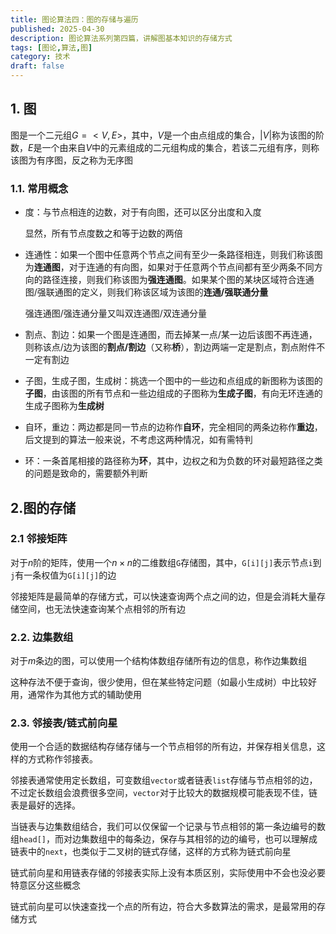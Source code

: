 ```yaml
---
title: 图论算法四：图的存储与遍历
published: 2025-04-30
description: 图论算法系列第四篇，讲解图基本知识的存储方式
tags: [图论,算法,图]
category: 技术
draft: false
---
```


## 1. 图

图是一个二元组$G=<V,E>$，其中，$V$是一个由点组成的集合，$\lvert V\rvert$称为该图的阶数，$E$是一个由来自$V$中的元素组成的二元组构成的集合，若该二元组有序，则称该图为有序图，反之称为无序图

### 1.1. 常用概念

- 度：与节点相连的边数，对于有向图，还可以区分出度和入度

  显然，所有节点度数之和等于边数的两倍

- 连通性：如果一个图中任意两个节点之间有至少一条路径相连，则我们称该图为**连通图**，对于连通的有向图，如果对于任意两个节点间都有至少两条不同方向的路径连接，则我们称该图为**强连通图**。如果某个图的某块区域符合连通图/强联通图的定义，则我们称该区域为该图的**连通/强联通分量**

  强连通图/强连通分量又叫双连通图/双连通分量

- 割点、割边：如果一个图是连通图，而去掉某一点/某一边后该图不再连通，则称该点/边为该图的**割点/割边**（又称**桥**），割边两端一定是割点，割点附件不一定有割边
- 子图，生成子图，生成树：挑选一个图中的一些边和点组成的新图称为该图的**子图**，由该图的所有节点和一些边组成的子图称为**生成子图**，有向无环连通的生成子图称为**生成树**

- 自环，重边：两边都是同一节点的边称作**自环**，完全相同的两条边称作**重边**，后文提到的算法一般来说，不考虑这两种情况，如有需特判
- 环：一条首尾相接的路径称为**环**，其中，边权之和为负数的环对最短路径之类的问题是致命的，需要额外判断

## 2.图的存储

### 2.1 邻接矩阵

对于$n$阶的矩阵，使用一个$n\times n$的二维数组`G`存储图，其中，`G[i][j]`表示节点`i`到`j`有一条权值为`G[i][j]`的边

邻接矩阵是最简单的存储方式，可以快速查询两个点之间的边，但是会消耗大量存储空间，也无法快速查询某个点相邻的所有边

### 2.2. 边集数组

对于$m$条边的图，可以使用一个结构体数组存储所有边的信息，称作边集数组

这种存法不便于查询，很少使用，但在某些特定问题（如最小生成树）中比较好用，通常作为其他方式的辅助使用

### 2.3. 邻接表/链式前向星

使用一个合适的数据结构存储存储与一个节点相邻的所有边，并保存相关信息，这样的方式称作邻接表。

邻接表通常使用定长数组，可变数组`vector`或者链表`list`存储与节点相邻的边，不过定长数组会浪费很多空间，`vector`对于比较大的数据规模可能表现不佳，链表是最好的选择。

当链表与边集数组结合，我们可以仅保留一个记录与节点相邻的第一条边编号的数组`head[]`，而对边集数组中的每条边，保存与其相邻的边的编号，也可以理解成链表中的`next`，也类似于二叉树的链式存储，这样的方式称为链式前向星

链式前向星和用链表存储的邻接表实际上没有本质区别，实际使用中不会也没必要特意区分这些概念

链式前向星可以快速查找一个点的所有边，符合大多数算法的需求，是最常用的存储方式
